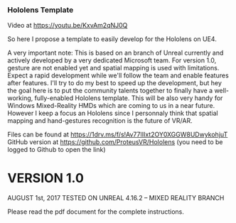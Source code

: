﻿### Hololens Template

Video at https://youtu.be/KxvAm2qNJ0Q 

So here I propose a template to easily develop for the Hololens on UE4.

A very important note: This is based on an branch of Unreal currently and actively developed by a very dedicated Microsoft team.
For version 1.0, gesture are not enabled yet and spatial mapping is used with limitations.
Expect a rapid development while we'll follow the team and enable features after features.
I'll try to do my best to speed up the development, but hey the goal here is to put the community talents together to
finally have a well-working, fully-enabled Hololens template. This will be also very handy for Windows Mixed-Reality HMDs which are
coming to us in a near future.
However I keep a focus an Hololens since I personnaly think that spatial mapping and hand-gestures recognition is the future of VR/AR.

Files can be found at https://1drv.ms/f/s!Av77lIIxt2OY0XGGW8UDwykohjuT 
GitHub version at https://github.com/ProteusVR/Hololens (you need to be logged to Github to open the link) 

# VERSION 1.0 #
AUGUST 1st, 2017
TESTED ON UNREAL 4.16.2 – MIXED REALITY BRANCH

Please read the pdf document for the complete instructions.  
